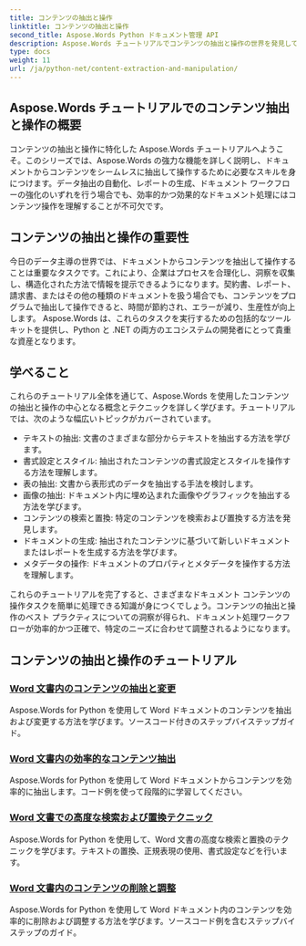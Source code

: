 ```yaml
---
title: コンテンツの抽出と操作
linktitle: コンテンツの抽出と操作
second_title: Aspose.Words Python ドキュメント管理 API
description: Aspose.Words チュートリアルでコンテンツの抽出と操作の世界を発見してください。 Python と .NET を使用してコンテンツを効率的に抽出および操作し、ドキュメント処理機能を強化する方法を学びます。
type: docs
weight: 11
url: /ja/python-net/content-extraction-and-manipulation/
---
```

## Aspose.Words チュートリアルでのコンテンツ抽出と操作の概要

コンテンツの抽出と操作に特化した Aspose.Words チュートリアルへようこそ。このシリーズでは、Aspose.Words の強力な機能を詳しく説明し、ドキュメントからコンテンツをシームレスに抽出して操作するために必要なスキルを身につけます。データ抽出の自動化、レポートの生成、ドキュメント ワークフローの強化のいずれを行う場合でも、効率的かつ効果的なドキュメント処理にはコンテンツ操作を理解することが不可欠です。

## コンテンツの抽出と操作の重要性

今日のデータ主導の世界では、ドキュメントからコンテンツを抽出して操作することは重要なタスクです。これにより、企業はプロセスを合理化し、洞察を収集し、構造化された方法で情報を提示できるようになります。契約書、レポート、請求書、またはその他の種類のドキュメントを扱う場合でも、コンテンツをプログラムで抽出して操作できると、時間が節約され、エラーが減り、生産性が向上します。 Aspose.Words は、これらのタスクを実行するための包括的なツールキットを提供し、Python と .NET の両方のエコシステムの開発者にとって貴重な資産となります。

## 学べること

これらのチュートリアル全体を通じて、Aspose.Words を使用したコンテンツの抽出と操作の中心となる概念とテクニックを詳しく学びます。チュートリアルでは、次のような幅広いトピックがカバーされています。

- テキストの抽出: 文書のさまざまな部分からテキストを抽出する方法を学びます。
- 書式設定とスタイル: 抽出されたコンテンツの書式設定とスタイルを操作する方法を理解します。
- 表の抽出: 文書から表形式のデータを抽出する手法を検討します。
- 画像の抽出: ドキュメント内に埋め込まれた画像やグラフィックを抽出する方法を学びます。
- コンテンツの検索と置換: 特定のコンテンツを検索および置換する方法を発見します。
- ドキュメントの生成: 抽出されたコンテンツに基づいて新しいドキュメントまたはレポートを生成する方法を学びます。
- メタデータの操作: ドキュメントのプロパティとメタデータを操作する方法を理解します。

これらのチュートリアルを完了すると、さまざまなドキュメント コンテンツの操作タスクを簡単に処理できる知識が身につくでしょう。コンテンツの抽出と操作のベスト プラクティスについての洞察が得られ、ドキュメント処理ワークフローが効率的かつ正確で、特定のニーズに合わせて調整されるようになります。

## コンテンツの抽出と操作のチュートリアル
### [Word 文書内のコンテンツの抽出と変更](./extract-modify-document-content/)
Aspose.Words for Python を使用して Word ドキュメントのコンテンツを抽出および変更する方法を学びます。ソースコード付きのステップバイステップガイド。
### [Word 文書内の効率的なコンテンツ抽出](./document-content-extraction/)
Aspose.Words for Python を使用して Word ドキュメントからコンテンツを効率的に抽出します。コード例を使って段階的に学習してください。
### [Word 文書での高度な検索および置換テクニック](./find-replace-documents/)
Aspose.Words for Python を使用して、Word 文書の高度な検索と置換のテクニックを学びます。テキストの置換、正規表現の使用、書式設定などを行います。
### [Word 文書内のコンテンツの削除と調整](./remove-content-documents/)
Aspose.Words for Python を使用して Word ドキュメント内のコンテンツを効率的に削除および調整する方法を学びます。ソースコード例を含むステップバイステップのガイド。